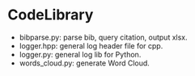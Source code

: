 # CodeLibrary

- bibparse.py: parse bib, query citation, output xlsx.
- logger.hpp: general log header file for cpp.
- logger.py: general log lib for Python.
- words_cloud.py: generate Word Cloud.

